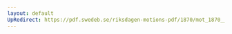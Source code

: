 ```yaml
---
layout: default
UpRedirect: https://pdf.swedeb.se/riksdagen-motions-pdf/1870/mot_1870__ak__00198/mot_1870__ak__00198_002.pdf
---
```

